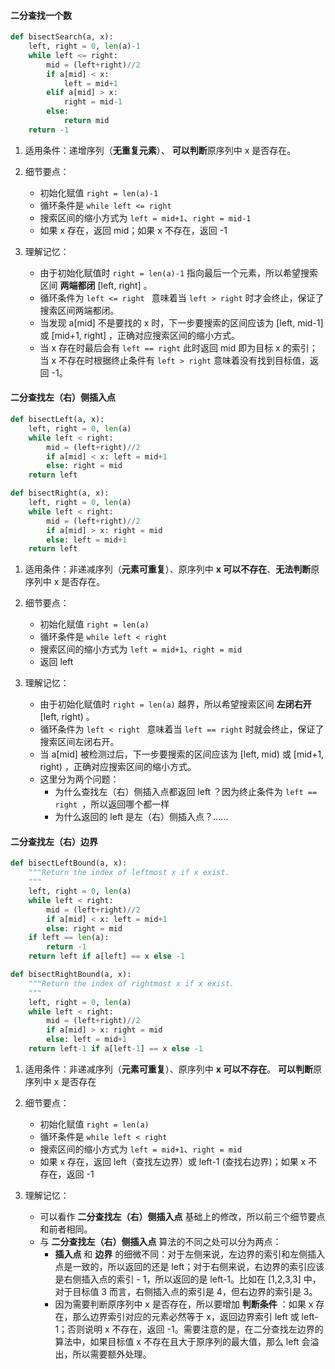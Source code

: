 #### 二分查找一个数

```python
def bisectSearch(a, x):
    left, right = 0, len(a)-1
    while left <= right:
        mid = (left+right)//2
        if a[mid] < x: 
            left = mid+1
        elif a[mid] > x: 
            right = mid-1
        else: 
            return mid
    return -1
```

1. 适用条件：递增序列（**无重复元素**）、 **可以判断**原序列中 x 是否存在。

2. 细节要点：
   - 初始化赋值 `right = len(a)-1`
   - 循环条件是 `while left <= right` 
   - 搜索区间的缩小方式为 `left = mid+1`、`right = mid-1`
   - 如果 x 存在，返回 mid；如果 x 不存在，返回 -1

3. 理解记忆：
   - 由于初始化赋值时 `right = len(a)-1` 指向最后一个元素，所以希望搜索区间 **两端都闭**  [left, right] 。
   - 循环条件为 `left <= right ` 意味着当 `left > right` 时才会终止，保证了搜索区间两端都闭。
   - 当发现 a[mid] 不是要找的 x 时，下一步要搜索的区间应该为 [left, mid-1] 或 [mid+1, right] ，正确对应搜索区间的缩小方式。
   - 当 x 存在时最后会有 `left == right` 此时返回 mid 即为目标 x 的索引；当 x 不存在时根据终止条件有 `left > right` 意味着没有找到目标值，返回 -1。



#### 二分查找左（右）侧插入点

```python
def bisectLeft(a, x):
    left, right = 0, len(a)
    while left < right:
        mid = (left+right)//2
        if a[mid] < x: left = mid+1
        else: right = mid
    return left

def bisectRight(a, x):
    left, right = 0, len(a)
    while left < right:
        mid = (left+right)//2
        if a[mid] > x: right = mid
        else: left = mid+1
    return left
```

1. 适用条件：非递减序列（**元素可重复**）、原序列中 **x 可以不存在**、**无法判断**原序列中 x 是否存在。

2. 细节要点：

   - 初始化赋值 `right = len(a)`
   - 循环条件是 `while left < right` 
   - 搜索区间的缩小方式为 `left = mid+1`、`right = mid`
   - 返回 left
   
3. 理解记忆：

   - 由于初始化赋值时 `right = len(a)` 越界，所以希望搜索区间 **左闭右开**  [left, right) 。
   - 循环条件为 `left < right ` 意味着当 `left == right` 时就会终止，保证了搜索区间左闭右开。
   - 当 a[mid] 被检测过后，下一步要搜索的区间应该为 [left, mid) 或 [mid+1, right) ，正确对应搜索区间的缩小方式。
   - 这里分为两个问题：
     - 为什么查找左（右）侧插入点都返回 left ？因为终止条件为 `left == right `，所以返回哪个都一样
     - 为什么返回的 left 是左（右）侧插入点？……

#### 二分查找左（右）边界

```python
def bisectLeftBound(a, x):
    """Return the index of leftmost x if x exist.
    """
    left, right = 0, len(a)
    while left < right:
        mid = (left+right)//2
        if a[mid] < x: left = mid+1
        else: right = mid
    if left == len(a): 
        return -1
    return left if a[left] == x else -1

def bisectRightBound(a, x):
    """Return the index of rightmost x if x exist.
    """
    left, right = 0, len(a)
    while left < right:
        mid = (left+right)//2
        if a[mid] > x: right = mid
        else: left = mid+1
    return left-1 if a[left-1] == x else -1
```

1. 适用条件：非递减序列（**元素可重复**）、原序列中 **x 可以不存在**。 **可以判断**原序列中 x 是否存在

2. 细节要点：

   - 初始化赋值 `right = len(a)`
   - 循环条件是 `while left < right` 
   - 搜索区间的缩小方式为 `left = mid+1`、`right = mid`
   - 如果 x 存在，返回 left（查找左边界）或 left-1 (查找右边界)；如果 x 不存在，返回 -1

3. 理解记忆：

   - 可以看作  **二分查找左（右）侧插入点** 基础上的修改，所以前三个细节要点和前者相同。
   - 与 **二分查找左（右）侧插入点** 算法的不同之处可以分为两点：
     - **插入点** 和 **边界** 的细微不同：对于左侧来说，左边界的索引和左侧插入点是一致的，所以返回的还是 left；对于右侧来说，右边界的索引应该是右侧插入点的索引 - 1，所以返回的是 left-1。比如在 [1,2,3,3] 中，对于目标值 3 而言，右侧插入点的索引是 4，但右边界的索引是 3。
     - 因为需要判断原序列中 x 是否存在，所以要增加 **判断条件** ：如果 x 存在，那么边界索引对应的元素必然等于 x，返回边界索引 left 或 left-1；否则说明 x 不存在，返回 -1。需要注意的是，在二分查找左边界的算法中，如果目标值 x 不存在且大于原序列的最大值，那么 left 会溢出，所以需要额外处理。